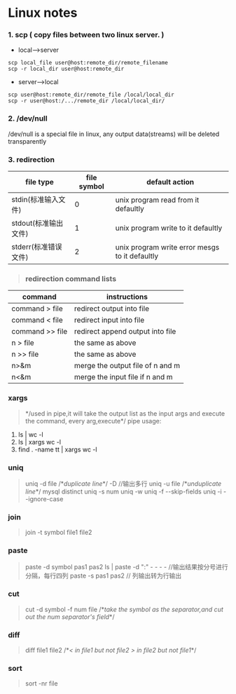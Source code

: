 # Linux notes

### 1. scp  ( copy files between two linux server. )
* local-->server

> 
`scp local_file user@host:remote_dir/remote_filename`  
`scp -r local_dir user@host:remote_dir`	

* server-->local

>
`scp user@host:remote_dir/remote_file /local/local_dir`  
`scp -r user@host:/.../remote_dir /local/local_dir/`

### 2. /dev/null

/dev/null is a special file in linux, any output data(streams) will be deleted transparently

### 3. redirection

file type           |        file symbol              |  default action
--------------------|---------------------------------|------------------------------------
stdin(标准输入文件) |               0                 | unix program read from it defaultly
stdout(标准输出文件)|               1                 | unix program write to it defaultly
stderr(标准错误文件)|               2                 | unix program write error mesgs to it defaultly

> ### redirection command lists
command        | instructions
---------------|-------------
command > file | redirect output into file 
command < file | redirect input into file
command >> file| redirect append output into file
n > file       | the same as above
n >> file      | the same as above
n>&m           | merge the output file of n and m 
n<&m           | merge the input file if n and m 

### xargs
> \*\/used in pipe,it will take the output list as the input args and execute the command, every arg,execute\*\/
pipe usage: 
1) ls | wc -l
2) ls | xargs wc -l
3) find . -name tt | xargs wc -l

### uniq
> uniq -d file \/\**duplicate line*\*\/  -D //输出多行
  uniq -u file \/\**unduplicate line*\*\/  mysql distinct
  uniq -s num
  uniq -w 
  uniq -f --skip-fields
  uniq -i --ignore-case

### join 
> join -t symbol file1 file2

### paste 
> paste -d symbol pas1 pas2
> ls | paste -d ":" - - - -      //输出结果按分号进行分隔，每行四列 
> paste -s pas1 pas2             // 列输出转为行输出

### cut
> cut -d symbol -f num file  \/\**take the symbol as the separator,and cut out the num separator's field*\*\/

### diff
> diff file1 file2 \/\**< in file1 but not file2 > in file2 but not file1*\*\/

### sort
> sort -nr file
